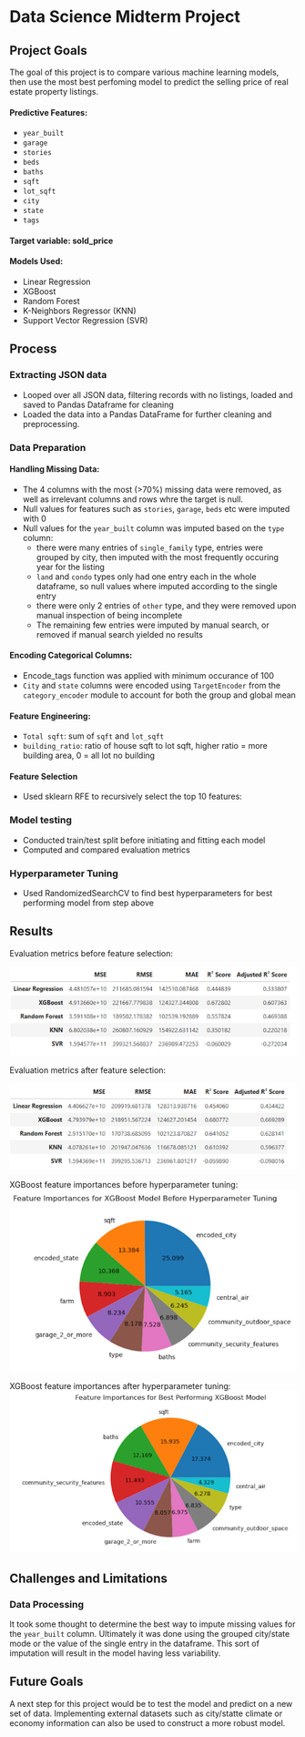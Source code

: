  # Data Science Midterm Project

## Project Goals
The goal of this project is to compare various machine learning models, then use the most best perfoming model to predict the selling price of real estate property listings.  

#### Predictive Features:
- `year_built`
- `garage`
- `stories`
- `beds`
- `baths`
- `sqft`
- `lot_sqft`
- `city`
- `state`
- `tags`
#### Target variable: sold_price
#### Models Used:
- Linear Regression
- XGBoost
- Random Forest
- K-Neighbors Regressor (KNN)
- Support Vector Regression (SVR)

## Process
### Extracting JSON data
- Looped over all JSON data, filtering records with no listings, loaded and saved to Pandas Dataframe for cleaning 
- Loaded the data into a Pandas DataFrame for further cleaning and preprocessing.
### Data Preparation  
#### Handling Missing Data: 
- The 4 columns with the most (>70%) missing data were removed, as well as irrelevant columns and rows whre the target is null.
- Null values for features such as `stories`, `garage`, `beds` etc were imputed with 0
- Null values for the `year_built` column was imputed based on the `type` column:
  - there were many entries of `single_family` type, entries were grouped by city, then imputed with the most frequently occuring year for the listing
  - `land` and `condo` types only had one entry each in the whole dataframe, so null values where imputed according to the single entry
  - there were only 2 entries of `other` type, and they were removed upon manual inspection of being incomplete
  - The remaining few entries were imputed by manual search, or removed if manual search yielded no results
#### Encoding Categorical Columns:
- Encode_tags function was applied with minimum occurance of 100
- `City` and `state` columns were encoded using `TargetEncoder` from the `category_encoder` module to account for both the group and global mean 
#### Feature Engineering: 
- `Total sqft`: sum of `sqft` and `lot_sqft`
- `building_ratio`: ratio of house sqft to lot sqft, higher ratio = more building area, 0 = all lot no building
#### Feature Selection 
- Used sklearn RFE to recursively select the top 10 features:
### Model testing 
- Conducted train/test split before initiating and fitting each model
- Computed and compared evaluation metrics 
### Hyperparameter Tuning 
- Used RandomizedSearchCV to find best hyperparameters for best performing model from step above


## Results
Evaluation metrics before feature selection:

![before](images/eval_scores_before_selection.png)

Evaluation metrics after feature selection:

![after](images/eval_scores_after_selection.png)

XGBoost feature importances before hyperparameter tuning:
![features_before](images/feature_importances_before.png)

XGBoost feature importances after hyperparameter tuning:
![features_after](images/feature_importances_after.png)

## Challenges and Limitations 
### Data Processing 
It took some thought to determine the best way to impute missing values for the `year_built` column. Ultimately it was done using the grouped city/state mode or the value of the single entry in the dataframe. This sort of imputation will result in the model having less variability. 

## Future Goals
A next step for this project would be to test the model and predict on a new set of data. Implementing external datasets such as city/statte climate or economy information can also be used to construct a more robust model. 
